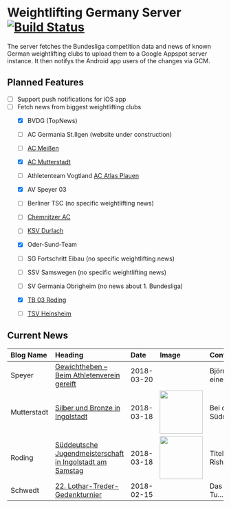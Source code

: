 # Weightlifting Germany Server [![Build Status](https://travis-ci.org/WGierke/weightlifting_germany_server.svg?branch=master)](https://travis-ci.org/WGierke/weightlifting_germany_server)

The server fetches the Bundesliga competition data and news of known German weightlifting clubs to upload them to a Google Appspot server instance.
It then notifys the Android app users of the changes via GCM.

## Planned Features
- [ ] Support push notifications for iOS app  
- [ ] Fetch news from biggest weightlifting clubs
    - [X] BVDG (TopNews)
    - [ ] AC Germania St.Ilgen (website under construction)
    - [ ] [AC Meißen](http://www.ac-meissen.de/index.php?start=1)
    - [X] [AC Mutterstadt](http://www.ac-mutterstadt.de/index.php?start=1)
    - [ ] Athletenteam Vogtland [AC Atlas Plauen](https://acatlas.wordpress.com/)
    - [X] AV Speyer 03
    - [ ] Berliner TSC (no specific weightlifting news)
    - [ ] [Chemnitzer AC](http://chemnitzer-athletenclub.de/aktuelles/news/page/1/)
    - [ ] [KSV Durlach](http://ksvdurlach.de/news?page_n54=1)
    - [X] Oder-Sund-Team
    - [ ] SG Fortschritt Eibau (no specific weightlifting news)
    - [ ] SSV Samswegen (no specific weightlifting news)
    - [ ] SV Germania Obrigheim (no news about 1. Bundesliga)
    - [X] [TB 03 Roding](http://www.tb03-gewichtheben.de/page/1/)
    - [ ] [TSV Heinsheim](http://gewichtheben.tsv-heinsheim.de/index.php?start=1)


## Current News

| Blog Name   | Heading                                                                                                                                                        | Date       | Image                                                                                                                       | Content                 |
|:------------|:---------------------------------------------------------------------------------------------------------------------------------------------------------------|:-----------|:----------------------------------------------------------------------------------------------------------------------------|:------------------------|
| Speyer      | [Gewichtheben – Beim Athletenverein gereift](http://www.av03-speyer.de/2018/03/gewichtheben-beim-athletenverein-gereift/)                                      | 2018-03-20 |                                                                                                                             | Björn Günther einer ... |
| Mutterstadt | [Silber und Bronze in Ingolstadt](http://www.ac-mutterstadt.de/index.php?start=0&heading=688b50b3873ee7861c7c873baebb334f1521327600.0)                         | 2018-03-18 | <img src='http://www.ac-mutterstadt.de//images/Ingolstadt.jpg' width='100px'/>                                              | Bei den Süddeutschen... |
| Roding      | [Süddeutsche Jugendmeisterschaft in Ingolstadt am Samstag](http://www.tb03-gewichtheben.de/2018/03/sueddeutsche-jugendmeisterschaft-in-ingolstadt-am-samstag/) | 2018-03-18 | <img src='http://www.tb03-gewichtheben.de/wp-content/gallery/sueddeutsche-jugendmeisterschaft/P1090029.JPG' width='100px'/> | Titelfavorit Rishabh... |
| Schwedt     | [22. Lothar-Treder-Gedenkturnier](http://gewichtheben.blauweiss65-schwedt.de/?p=7679)                                                                          | 2018-02-15 |                                                                                                                             | Das traditionelle Tu... |